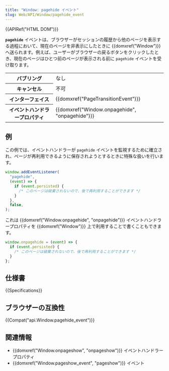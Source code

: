 ```yaml
---
title: "Window: pagehide イベント"
slug: Web/API/Window/pagehide_event
---
```


{{APIRef("HTML DOM")}}

**`pagehide`** イベントは、ブラウザーがセッションの履歴から他のページを表示する過程において、現在のページを非表示にしたときに {{domxref("Window")}} へ送られます。例えば、ユーザーがブラウザーの戻るボタンをクリックしたとき、現在のページはひとつ前のページが表示される前に `pagehide` イベントを受け取ります。

<table class="properties">
  <tbody>
    <tr>
      <th scope="row">バブリング</th>
      <td>なし</td>
    </tr>
    <tr>
      <th scope="row">キャンセル</th>
      <td>不可</td>
    </tr>
    <tr>
      <th scope="row">インターフェイス</th>
      <td>{{domxref("PageTransitionEvent")}}</td>
    </tr>
    <tr>
      <th scope="row">イベントハンドラープロパティ</th>
      <td>{{domxref("Window.onpagehide", "onpagehide")}}</td>
    </tr>
  </tbody>
</table>

## 例

この例では、イベントハンドラーが `pagehide` イベントを監視するために確立され、ページが再利用できるように保存されようとするときに特殊な扱いを行います。

```js
window.addEventListener(
  "pagehide",
  (event) => {
    if (event.persisted) {
      /* このページは破棄されないので、後で再利用することができます */
    }
  },
  false,
);
```

これは {{domxref("Window.onpagehide", "onpagehide")}} イベントハンドラープロパティを {{domxref("Window")}} 上で利用することで書くこともできます。

```js
window.onpagehide = (event) => {
  if (event.persisted) {
    /* このページは破棄されないので、後で再利用することができます */
  }
};
```

## 仕様書

{{Specifications}}

## ブラウザーの互換性

{{Compat("api.Window.pagehide_event")}}

## 関連情報

- {{domxref("Window.onpageshow", "onpageshow")}} イベントハンドラープロパティ
- {{domxref("Window.pageshow_event", "pageshow")}} イベント
